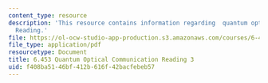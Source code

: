 ```yaml
---
content_type: resource
description: 'This resource contains information regarding  quantum optical communication:
  Reading.'
file: https://ol-ocw-studio-app-production.s3.amazonaws.com/courses/6-453-quantum-optical-communication-fall-2016/f408ba5146bf412b616f42bacfebeb57_MIT6_453F16_Lect3_Notes.pdf
file_type: application/pdf
resourcetype: Document
title: 6.453 Quantum Optical Communication Reading 3
uid: f408ba51-46bf-412b-616f-42bacfebeb57
---
```

